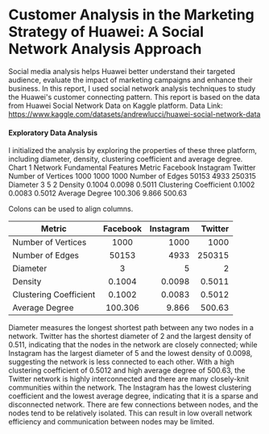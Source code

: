 # Customer Analysis in the Marketing Strategy of Huawei: A Social Network Analysis Approach
Social media analysis helps Huawei better understand their targeted audience, evaluate the impact of marketing campaigns and enhance their business. In this report, I used social network analysis techniques to study the Huawei's customer connecting pattern. This report is based on the data from Huawei Social Network Data on Kaggle platform. Data Link: https://www.kaggle.com/datasets/andrewlucci/huawei-social-network-data

#### Exploratory Data Analysis
I initialized the analysis by exploring the properties of these three platform, including  diameter, density, clustering coefficient and average degree.
Chart 1 Network Fundamental Features
Metric	Facebook	Instagram	Twitter
Number of Vertices	1000	1000	1000
Number of Edges	50153	4933	250315
Diameter	3	5	2
Density	0.1004	0.0098	0.5011
Clustering Coefficient	0.1002	0.0083	0.5012
Average Degree	100.306	9.866	500.63

Colons can be used to align columns.

| Metric        | Facebook      | Instagram  | Twitter |
| ------------- |:-------------:| -----:| --------:|
| Number of Vertices | 1000 | 1000 | 1000 |
| Number of Edges     | 50153      |   4933 | 250315|
| Diameter | 3      |   5 | 2|
| Density | 0.1004      |    0.0098 | 0.5011|
| Clustering Coefficient | 0.1002      |    0.0083 | 	0.5012|
| Average Degree | 	100.306  |   	9.866  | 	500.63 |



Diameter measures the longest shortest path between any two nodes in a network. Twitter has the shortest diameter of 2 and the largest density of 0.511, indicating that the nodes in the network are closely connected; while Instagram has the largest diameter of 5 and the lowest density of 0.0098, suggesting the network is less connected to each other. 
With a high clustering coefficient of 0.5012 and high average degree of 500.63, the Twitter network is highly interconnected and there are many closely-knit communities within the network. The Instagram has the lowest clustering coefficient and the lowest average degree, indicating that it is a sparse and disconnected network. There are few connections between nodes, and the nodes tend to be relatively isolated. This can result in low overall network efficiency and communication between nodes may be limited. 

 


